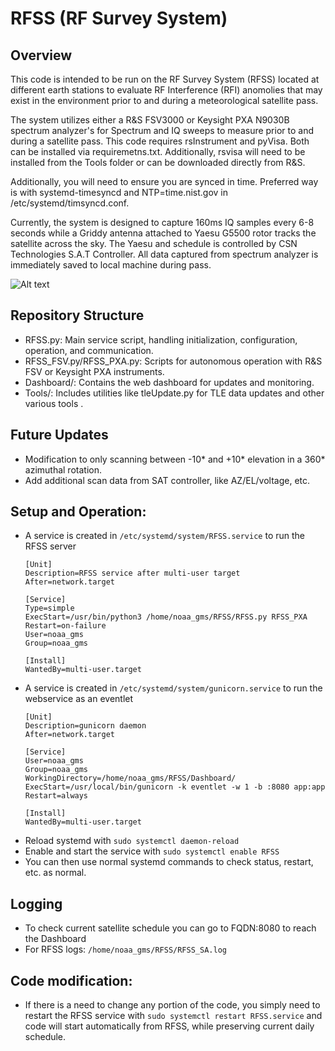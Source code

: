# RFSS (RF Survey System)
## Overview

This code is intended to be run on the RF Survey System (RFSS) located at different earth stations to evaluate RF Interference (RFI) anomolies that may exist in the environment prior to and during a meteorological satellite pass.  

The system utilizes either a R&S FSV3000 or Keysight PXA N9030B spectrum analyzer's for Spectrum and IQ sweeps to measure prior to and during a satellite pass. This code requires rsInstrument and pyVisa. Both can be installed via requiremetns.txt.  Additionally, rsvisa will need to be installed from the Tools folder or can be downloaded directly from R&S.

Additionally, you will need to ensure you are synced in time.  Preferred way is with systemd-timesyncd and NTP=time.nist.gov in /etc/systemd/timsyncd.conf.

Currently, the system is designed to capture 160ms IQ samples every 6-8 seconds while a Griddy antenna attached to Yaesu G5500 rotor tracks the satellite across the sky.  The Yaesu and schedule is controlled by CSN Technologies S.A.T Controller.  All data captured from spectrum analyzer is immediately saved to local machine during pass.   


![Alt text](image.png)

## Repository Structure

* RFSS.py: Main service script, handling initialization, configuration, operation, and communication.
* RFSS_FSV.py/RFSS_PXA.py: Scripts for autonomous operation with R&S FSV or Keysight PXA instruments.
* Dashboard/: Contains the web dashboard for updates and monitoring.
* Tools/: Includes utilities like tleUpdate.py for TLE data updates and other various tools
.   
## Future Updates
* Modification to only scanning between -10* and +10* elevation in a 360* azimuthal rotation.
* Add additional scan data from SAT controller, like AZ/EL/voltage, etc.

## Setup and Operation:

* A service is created in `/etc/systemd/system/RFSS.service` to run the RFSS server 
    ```
    [Unit]
    Description=RFSS service after multi-user target
    After=network.target

    [Service]
    Type=simple
    ExecStart=/usr/bin/python3 /home/noaa_gms/RFSS/RFSS.py RFSS_PXA
    Restart=on-failure
    User=noaa_gms
    Group=noaa_gms

    [Install]
    WantedBy=multi-user.target

* A service is created in `/etc/systemd/system/gunicorn.service` to run the webservice as an eventlet
    ```
    [Unit]
    Description=gunicorn daemon
    After=network.target

    [Service]
    User=noaa_gms
    Group=noaa_gms
    WorkingDirectory=/home/noaa_gms/RFSS/Dashboard/
    ExecStart=/usr/local/bin/gunicorn -k eventlet -w 1 -b :8080 app:app
    Restart=always

    [Install]
    WantedBy=multi-user.target  

* Reload systemd with `sudo systemctl daemon-reload`
* Enable and start the service with `sudo systemctl enable RFSS`
* You can then use normal systemd commands to check status, restart, etc. as normal.

## Logging

* To check current satellite schedule you can go to FQDN:8080 to reach the Dashboard
* For RFSS logs: `/home/noaa_gms/RFSS/RFSS_SA.log`

## Code modification:
* If there is a need to change any portion of the code, you simply need to restart the RFSS service with `sudo systemctl restart RFSS.service` and code will start automatically from RFSS, while preserving current daily schedule.


